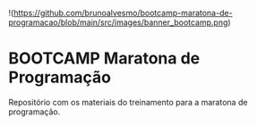 !(https://github.com/brunoalvesmo/bootcamp-maratona-de-programacao/blob/main/src/images/banner_bootcamp.png)
# BOOTCAMP Maratona de Programação
Repositório com os materiais do treinamento para a maratona de programação.
